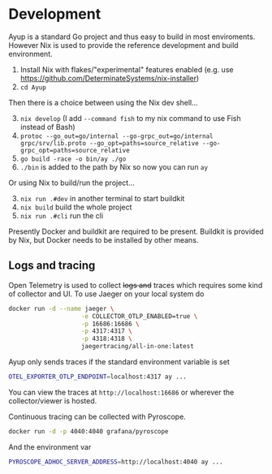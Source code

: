 # Development

Ayup is a standard Go project and thus easy to build in most enviroments. However Nix
is used to provide the reference development and build environment.

1. Install Nix with flakes/"experimental" features enabled (e.g. use https://github.com/DeterminateSystems/nix-installer)
2. `cd Ayup`

Then there is a choice between using the Nix dev shell...

3. `nix develop` (I add `--command fish` to my nix command to use Fish instead of Bash)
4. `protoc --go_out=go/internal --go-grpc_out=go/internal grpc/srv/lib.proto --go_opt=paths=source_relative --go-grpc_opt=paths=source_relative`
5. `go build -race -o bin/ay ./go`
6. `./bin` is added to the path by Nix so now you can run `ay`

Or using Nix to build/run the project...

3. `nix run .#dev` in another terminal to start buildkit
4. `nix build` build the whole project
5. `nix run .#cli` run the cli

Presently Docker and buildkit are required to be present. Buildkit is provided by Nix,
but Docker needs to be installed by other means.

## Logs and tracing

Open Telemetry is used to collect ~~logs and~~ traces which requires some kind of collector and UI.
To use Jaeger on your local system do

```sh
docker run -d --name jaeger \
                    -e COLLECTOR_OTLP_ENABLED=true \
                    -p 16686:16686 \
                    -p 4317:4317 \
                    -p 4318:4318 \
                    jaegertracing/all-in-one:latest
```

Ayup only sends traces if the standard environment variable is set

```sh
OTEL_EXPORTER_OTLP_ENDPOINT=localhost:4317 ay ...
```

You can view the traces at `http://localhost:16686` or wherever the collector/viewer is hosted.

Continuous tracing can be collected with Pyroscope.

```sh
docker run -d -p 4040:4040 grafana/pyroscope
```

And the environment var

```sh
PYROSCOPE_ADHOC_SERVER_ADDRESS=http://localhost:4040 ay ...
```
